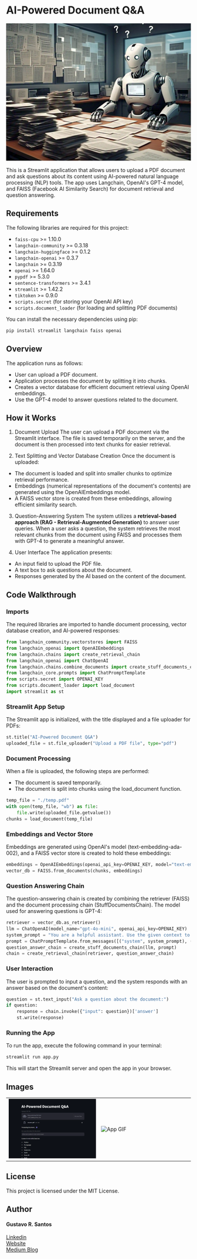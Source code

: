 # AI-Powered Document Q&A

![](img/Meta_image_in_computer_animation_style_wide.jpeg)

This is a Streamlit application that allows users to upload a PDF document and ask questions about its content using AI-powered natural language processing (NLP) tools. The app uses Langchain, OpenAI's GPT-4 model, and FAISS (Facebook AI Similarity Search) for document retrieval and question answering.

## Requirements

The following libraries are required for this project:

* `faiss-cpu` >= 1.10.0
* `langchain-community` >= 0.3.18
* `langchain-huggingface` >= 0.1.2
* `langchain-openai` >= 0.3.7
* `langchain` >= 0.3.19
* `openai` >= 1.64.0
* `pypdf` >= 5.3.0
* `sentence-transformers` >= 3.4.1
* `streamlit` >= 1.42.2
* `tiktoken` >= 0.9.0
* `scripts.secret` (for storing your OpenAI API key)
* `scripts.document_loader` (for loading and splitting PDF documents)

You can install the necessary dependencies using pip:

```bash
pip install streamlit langchain faiss openai
```

## Overview

The application runs as follows:

* User can upload a PDF document.
* Application processes the document by splitting it into chunks.
* Creates a vector database for efficient document retrieval using OpenAI embeddings.
* Use the GPT-4 model to answer questions related to the document.

## How it Works
1. Document Upload
The user can upload a PDF document via the Streamlit interface. The file is saved temporarily on the server, and the document is then processed into text chunks for easier retrieval.

2. Text Splitting and Vector Database Creation
Once the document is uploaded:
* The document is loaded and split into smaller chunks to optimize retrieval performance.
* Embeddings (numerical representations of the document's contents) are generated using the OpenAIEmbeddings model.
* A FAISS vector store is created from these embeddings, allowing efficient similarity search.

3. Question-Answering System
The system utilizes a **retrieval-based approach (RAG - Retrieval-Augmented Generation)** to answer user queries.
When a user asks a question, the system retrieves the most relevant chunks from the document using FAISS and processes them with GPT-4 to generate a meaningful answer.

4. User Interface
The application presents:
* An input field to upload the PDF file.
* A text box to ask questions about the document.
* Responses generated by the AI based on the content of the document.

## Code Walkthrough

### Imports
The required libraries are imported to handle document processing, vector database creation, and AI-powered responses:

```python
from langchain_community.vectorstores import FAISS
from langchain_openai import OpenAIEmbeddings
from langchain.chains import create_retrieval_chain
from langchain_openai import ChatOpenAI
from langchain.chains.combine_documents import create_stuff_documents_chain
from langchain_core.prompts import ChatPromptTemplate
from scripts.secret import OPENAI_KEY
from scripts.document_loader import load_document
import streamlit as st
```

### Streamlit App Setup
The Streamlit app is initialized, with the title displayed and a file uploader for PDFs:

```python
st.title("AI-Powered Document Q&A")
uploaded_file = st.file_uploader("Upload a PDF file", type="pdf")
```

### Document Processing
When a file is uploaded, the following steps are performed:

* The document is saved temporarily.
* The document is split into chunks using the load_document function.

```python
temp_file = "./temp.pdf"
with open(temp_file, "wb") as file:
    file.write(uploaded_file.getvalue())
chunks = load_document(temp_file)
```

### Embeddings and Vector Store
Embeddings are generated using OpenAI's model (text-embedding-ada-002), and a FAISS vector store is created to hold these embeddings:

```python
embeddings = OpenAIEmbeddings(openai_api_key=OPENAI_KEY, model="text-embedding-ada-002")
vector_db = FAISS.from_documents(chunks, embeddings)
```

### Question Answering Chain
The question-answering chain is created by combining the retriever (FAISS) and the document processing chain (StuffDocumentsChain). The model used for answering questions is GPT-4:

```python
retriever = vector_db.as_retriever()
llm = ChatOpenAI(model_name="gpt-4o-mini", openai_api_key=OPENAI_KEY)
system_prompt = "You are a helpful assistant. Use the given context to answer the question."
prompt = ChatPromptTemplate.from_messages([("system", system_prompt), ("human", "{input}")])
question_answer_chain = create_stuff_documents_chain(llm, prompt)
chain = create_retrieval_chain(retriever, question_answer_chain)
```

### User Interaction
The user is prompted to input a question, and the system responds with an answer based on the document's content:

```python
question = st.text_input("Ask a question about the document:")
if question:
    response = chain.invoke({"input": question})['answer']
    st.write(response)
```

### Running the App
To run the app, execute the following command in your terminal:

```bash
streamlit run app.py
```

This will start the Streamlit server and open the app in your browser.

## Images

<table>
  <tr>
    <td width="50%"><img src="img/RAG_pdf.png" alt="App Image"></td>
    <td width="50%"><img src="img/RAG-GIF.gif" alt="App GIF"></td>
  </tr>
</table>


## License
This project is licensed under the MIT License.

## Author
#### Gustavo R. Santos<br>
[Linkedin](https://www.linkedin.com/in/gurezende/)<br>
[Website](https://gustavorsantos.me)<br>
[Medium Blog](https://gustavorsantos.medium.com)<br>


